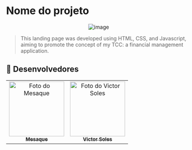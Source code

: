 # Nome do projeto
<div align="center">
  <img src="https://github.com/titiushadow/GreenBox/assets/63453751/d7cd5c23-0d53-4f45-87c5-b5b02f95b046" alt="image" style="width:200p;">
</div>

> This landing page was developed using HTML, CSS, and Javascript, aiming to promote the concept of my TCC: a financial management application.

## 🤝 Desenvolvedores

<table>
  <tr>
    <td align="center">
      <a href="https://github.com/titiushadow">
        <img src="https://avatars.githubusercontent.com/u/63453751?v=4" width="150px;" alt="Foto do Mesaque"/><br>
        <sub>
          <b>Mesaque</b>
        </sub>
      </a>
    </td>
    <td align="center">
      <a href="https://github.com/victorsoles">
        <img src="https://avatars.githubusercontent.com/u/87205953?v=4" width="150px;" alt="Foto do Victor Soles"/><br>
        <sub>
          <b>Victor Soles</b>
        </sub>
      </a>
    </td>
  </tr>
</table>
